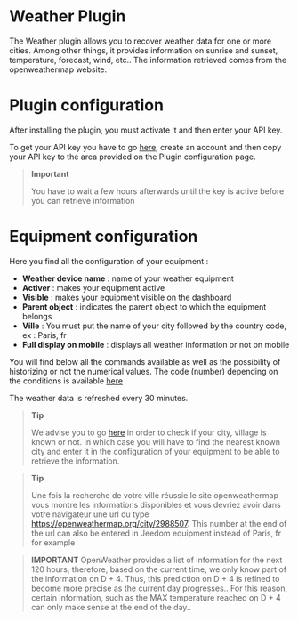 # Weather Plugin

The Weather plugin allows you to recover weather data for one or more cities. Among other things, it provides information on sunrise and sunset, temperature, forecast, wind, etc.. The information retrieved comes from the openweathermap website.

# Plugin configuration

After installing the plugin, you must activate it and then enter your API key.

To get your API key you have to go [here](https://home.openweathermap.org), create an account and then copy your API key to the area provided on the Plugin configuration page.

> **Important**
>
> You have to wait a few hours afterwards until the key is active before you can retrieve information

# Equipment configuration

Here you find all the configuration of your equipment :

-   **Weather device name** : name of your weather equipment
-   **Activer** : makes your equipment active
-   **Visible** : makes your equipment visible on the dashboard
-   **Parent object** : indicates the parent object to which the equipment belongs
-   **Ville** : You must put the name of your city followed by the country code, ex : Paris, fr
-   **Full display on mobile** : displays all weather information or not on mobile

You will find below all the commands available as well as the possibility of historizing or not the numerical values. The code (number) depending on the conditions is available [here](https://openweathermap.org/weather-conditions)

The weather data is refreshed every 30 minutes.

> **Tip**
>
> We advise you to go [here](https://openweathermap.org/find?) in order to check if your city, village is known or not. In which case you will have to find the nearest known city and enter it in the configuration of your equipment to be able to retrieve the information.

> **Tip**
>
> Une fois la recherche de votre ville réussie le site openweathermap vous montre les informations disponibles et vous devriez avoir dans votre navigateur une url du type <https://openweathermap.org/city/2988507>. This number at the end of the url can also be entered in Jeedom equipment instead of Paris, fr for example

>**IMPORTANT**
>OpenWeather provides a list of information for the next 120 hours; therefore, based on the current time, we only know part of the information on D + 4. Thus, this prediction on D + 4 is refined to become more precise as the current day progresses.. For this reason, certain information, such as the MAX temperature reached on D + 4 can only make sense at the end of the day..
